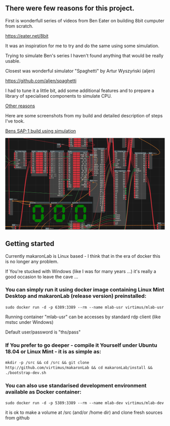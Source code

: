 ## There were few reasons for this project.

First is wonderfull series of videos from Ben Eater on building 8bit cumputer from scratch.

https://eater.net/8bit

It was an inspiration for me to try and do the same using some simulation.

Trying to simulate Ben's series I haven't found anything that would be really usable.

Closest was wonderful simulator "Spaghetti" by  Artur Wyszyński (aljen) 

https://github.com/aljen/spaghetti

I had to tune it a little bit, add some additional features and to prepare a library of specialised components to simulate CPU.

[Other reasons](doc/reasons.md)

Here are some screenshots from my build and detailed description of steps I've took.

[Bens SAP-1 build using simulation](doc/Bens8bit.md)

![cpu-EI-part8](packages/cpu-EI-part8.png)

## Getting started

Currently makaronLab is Linux based - I think that in the era of docker this is no longer any problem.

If You're stucked with Windows (like I was for many years ...) it's really a good occasion to leave the cave ... 

### You can simply run it using docker image containing Linux Mint Desktop and makaronLab (release version) preinstalled:
```
sudo docker run -d -p 6389:3389 --rm --name mlab-usr virtimus/mlab-usr
```
Running container "mlab-usr" can be accesses by standard rdp client (like mstsc under Windows)

Default user/password is "ths/pass"

### If You prefer to go deeper - compile it Yourself under Ubuntu 18.04 or Linux Mint - it is as simple as:
```
mkdir -p /src && cd /src && git clone http://github.com/virtimus/makaronLab && cd makaronLab/install && ./bootstrap-dev.sh
```
### You can also use standarised development environment available as Docker container:
```
sudo docker run -d -p 5389:3389 --rm --name mlab-dev virtimus/mlab-dev
```
it is ok to make a volume at /src (and/or /home dir) and clone fresh sources from github
